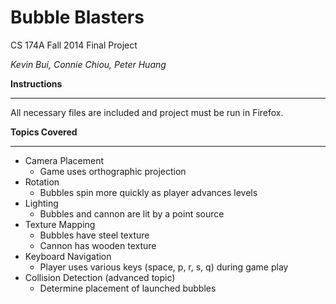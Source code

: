 Bubble Blasters
===============
CS 174A Fall 2014 Final Project

_Kevin Bui, Connie Chiou, Peter Huang_

__Instructions__
________________
All necessary files are included and project must be run in Firefox.

__Topics Covered__
__________________
* Camera Placement
  * Game uses orthographic projection
* Rotation
  * Bubbles spin more quickly as player advances levels
* Lighting
  * Bubbles and cannon are lit by a point source 
* Texture Mapping
  * Bubbles have steel texture
  * Cannon has wooden texture
* Keyboard Navigation
  * Player uses various keys (space, p, r, s, q) during game play
* Collision Detection (advanced topic)
  * Determine placement of launched bubbles
